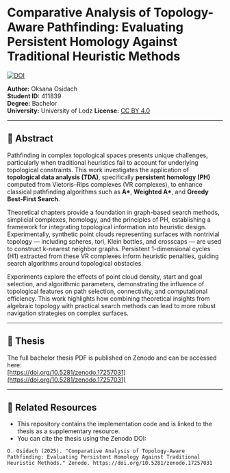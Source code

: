 # Comparative Analysis of Topology-Aware Pathfinding: Evaluating Persistent Homology Against Traditional Heuristic Methods

[![DOI](https://zenodo.org/badge/DOI/10.5281/zenodo.17257031.svg)](https://doi.org/10.5281/zenodo.17257031)

**Author:** Oksana Osidach  
**Student ID:** 411839  
**Degree:** Bachelor  
**University:** University of Lodz
**License:** [CC BY 4.0](https://creativecommons.org/licenses/by/4.0/)  

---

## 📄 Abstract

Pathfinding in complex topological spaces presents unique challenges, particularly when traditional heuristics fail to account for underlying topological constraints. This work investigates the application of **topological data analysis (TDA)**, specifically **persistent homology (PH)** computed from Vietoris–Rips complexes (VR complexes), to enhance classical pathfinding algorithms such as **A\***, **Weighted A\***, and **Greedy Best-First Search**.  

Theoretical chapters provide a foundation in graph-based search methods, simplicial complexes, homology, and the principles of PH, establishing a framework for integrating topological information into heuristic design. Experimentally, synthetic point clouds representing surfaces with nontrivial topology — including spheres, tori, Klein bottles, and crosscaps — are used to construct k-nearest neighbor graphs. Persistent 1-dimensional cycles (H1) extracted from these VR complexes inform heuristic penalties, guiding search algorithms around topological obstacles.  

Experiments explore the effects of point cloud density, start and goal selection, and algorithmic parameters, demonstrating the influence of topological features on path selection, connectivity, and computational efficiency. This work highlights how combining theoretical insights from algebraic topology with practical search methods can lead to more robust navigation strategies on complex surfaces.

---

## 📄 Thesis

The full bachelor thesis PDF is published on Zenodo and can be accessed here:  
[https://doi.org/10.5281/zenodo.17257031](https://doi.org/10.5281/zenodo.17257031)

---

## 🔗 Related Resources

- This repository contains the implementation code and is linked to the thesis as a supplementary resource.  
- You can cite the thesis using the Zenodo DOI:  
```text
O. Osidach (2025). "Comparative Analysis of Topology-Aware Pathfinding: Evaluating Persistent Homology Against Traditional Heuristic Methods." Zenodo. https://doi.org/10.5281/zenodo.17257031
